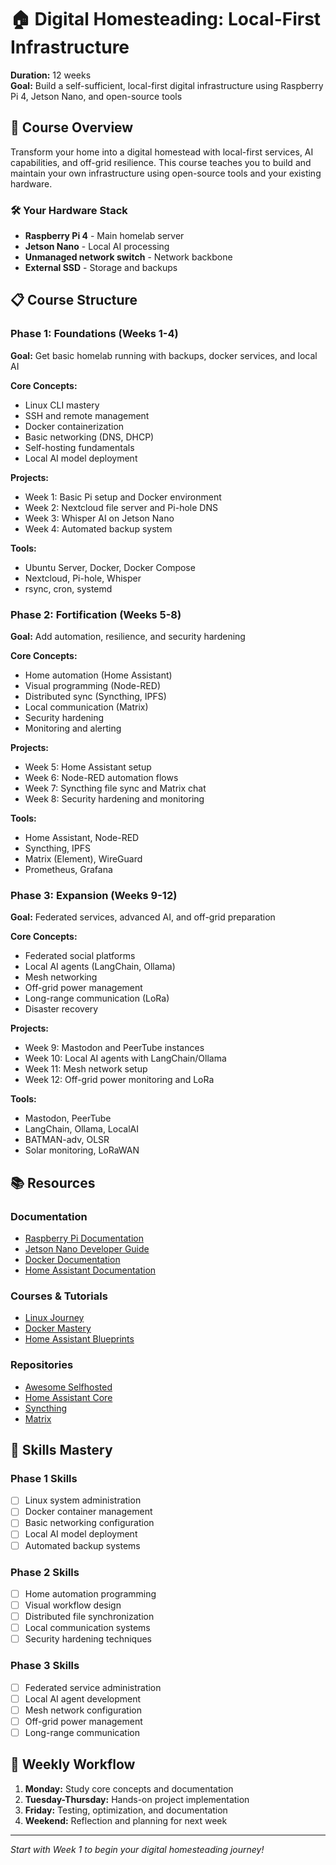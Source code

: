 # 🏠 Digital Homesteading: Local-First Infrastructure

**Duration:** 12 weeks  
**Goal:** Build a self-sufficient, local-first digital infrastructure using Raspberry Pi 4, Jetson Nano, and open-source tools

## 🎯 Course Overview

Transform your home into a digital homestead with local-first services, AI capabilities, and off-grid resilience. This course teaches you to build and maintain your own infrastructure using open-source tools and your existing hardware.

### 🛠️ Your Hardware Stack
- **Raspberry Pi 4** - Main homelab server
- **Jetson Nano** - Local AI processing
- **Unmanaged network switch** - Network backbone
- **External SSD** - Storage and backups

## 📋 Course Structure

### Phase 1: Foundations (Weeks 1-4)
**Goal:** Get basic homelab running with backups, docker services, and local AI

**Core Concepts:**
- Linux CLI mastery
- SSH and remote management
- Docker containerization
- Basic networking (DNS, DHCP)
- Self-hosting fundamentals
- Local AI model deployment

**Projects:**
- Week 1: Basic Pi setup and Docker environment
- Week 2: Nextcloud file server and Pi-hole DNS
- Week 3: Whisper AI on Jetson Nano
- Week 4: Automated backup system

**Tools:**
- Ubuntu Server, Docker, Docker Compose
- Nextcloud, Pi-hole, Whisper
- rsync, cron, systemd

### Phase 2: Fortification (Weeks 5-8)
**Goal:** Add automation, resilience, and security hardening

**Core Concepts:**
- Home automation (Home Assistant)
- Visual programming (Node-RED)
- Distributed sync (Syncthing, IPFS)
- Local communication (Matrix)
- Security hardening
- Monitoring and alerting

**Projects:**
- Week 5: Home Assistant setup
- Week 6: Node-RED automation flows
- Week 7: Syncthing file sync and Matrix chat
- Week 8: Security hardening and monitoring

**Tools:**
- Home Assistant, Node-RED
- Syncthing, IPFS
- Matrix (Element), WireGuard
- Prometheus, Grafana

### Phase 3: Expansion (Weeks 9-12)
**Goal:** Federated services, advanced AI, and off-grid preparation

**Core Concepts:**
- Federated social platforms
- Local AI agents (LangChain, Ollama)
- Mesh networking
- Off-grid power management
- Long-range communication (LoRa)
- Disaster recovery

**Projects:**
- Week 9: Mastodon and PeerTube instances
- Week 10: Local AI agents with LangChain/Ollama
- Week 11: Mesh network setup
- Week 12: Off-grid power monitoring and LoRa

**Tools:**
- Mastodon, PeerTube
- LangChain, Ollama, LocalAI
- BATMAN-adv, OLSR
- Solar monitoring, LoRaWAN

## 📚 Resources

### Documentation
- [Raspberry Pi Documentation](https://www.raspberrypi.org/documentation/)
- [Jetson Nano Developer Guide](https://developer.nvidia.com/embedded/learn/get-started-jetson-nano-devkit)
- [Docker Documentation](https://docs.docker.com/)
- [Home Assistant Documentation](https://www.home-assistant.io/docs/)

### Courses & Tutorials
- [Linux Journey](https://linuxjourney.com/)
- [Docker Mastery](https://www.udemy.com/course/docker-mastery/)
- [Home Assistant Blueprints](https://community.home-assistant.io/c/blueprints-exchange/30)

### Repositories
- [Awesome Selfhosted](https://github.com/awesome-selfhosted/awesome-selfhosted)
- [Home Assistant Core](https://github.com/home-assistant/core)
- [Syncthing](https://github.com/syncthing/syncthing)
- [Matrix](https://github.com/matrix-org)

## 🎯 Skills Mastery

### Phase 1 Skills
- [ ] Linux system administration
- [ ] Docker container management
- [ ] Basic networking configuration
- [ ] Local AI model deployment
- [ ] Automated backup systems

### Phase 2 Skills
- [ ] Home automation programming
- [ ] Visual workflow design
- [ ] Distributed file synchronization
- [ ] Local communication systems
- [ ] Security hardening techniques

### Phase 3 Skills
- [ ] Federated service administration
- [ ] Local AI agent development
- [ ] Mesh network configuration
- [ ] Off-grid power management
- [ ] Long-range communication

## 🔄 Weekly Workflow

1. **Monday:** Study core concepts and documentation
2. **Tuesday-Thursday:** Hands-on project implementation
3. **Friday:** Testing, optimization, and documentation
4. **Weekend:** Reflection and planning for next week

---

*Start with Week 1 to begin your digital homesteading journey!* 